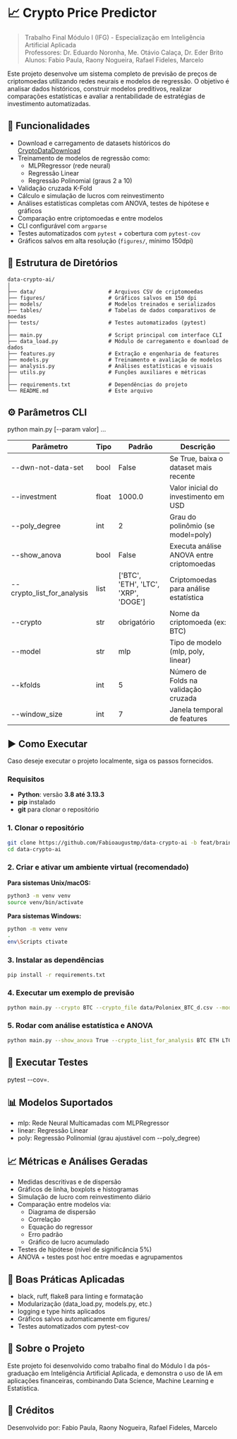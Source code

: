 # 📈 Crypto Price Predictor

> Trabalho Final Módulo I (IFG) - Especialização em Inteligência Artificial Aplicada  
> Professores: Dr. Eduardo Noronha, Me. Otávio Calaça, Dr. Eder Brito  
> Alunos: Fabio Paula, Raony Nogueira, Rafael Fideles, Marcelo 

Este projeto desenvolve um sistema completo de previsão de preços de criptomoedas utilizando redes neurais e modelos de regressão. O objetivo é analisar dados históricos, construir modelos preditivos, realizar comparações estatísticas e avaliar a rentabilidade de estratégias de investimento automatizadas.

## 🚀 Funcionalidades

- Download e carregamento de datasets históricos do [CryptoDataDownload](https://www.cryptodatadownload.com/data/poloniex/)
- Treinamento de modelos de regressão como:
  - MLPRegressor (rede neural)
  - Regressão Linear
  - Regressão Polinomial (graus 2 a 10)
- Validação cruzada K-Fold
- Cálculo e simulação de lucros com reinvestimento
- Análises estatísticas completas com ANOVA, testes de hipótese e gráficos
- Comparação entre criptomoedas e entre modelos
- CLI configurável com `argparse`
- Testes automatizados com `pytest` + cobertura com `pytest-cov`
- Gráficos salvos em alta resolução (`figures/`, mínimo 150dpi)

## 📁 Estrutura de Diretórios

```.
data-crypto-ai/
│
├── data/                       # Arquivos CSV de criptomoedas
├── figures/                    # Gráficos salvos em 150 dpi
├── models/                     # Modelos treinados e serializados
├── tables/                     # Tabelas de dados comparativos de moedas
├── tests/                      # Testes automatizados (pytest)
│
├── main.py                     # Script principal com interface CLI
├── data_load.py                # Módulo de carregamento e download de dados
├── features.py                 # Extração e engenharia de features
├── models.py                   # Treinamento e avaliação de modelos
├── analysis.py                 # Análises estatísticas e visuais
├── utils.py                    # Funções auxiliares e métricas
│
├── requirements.txt            # Dependências do projeto
└── README.md                   # Este arquivo
```

## ⚙️ Parâmetros CLI

python main.py [--param valor] ...

| Parâmetro | Tipo | Padrão | Descrição |
|----------|------|--------|-----------|
| --dwn-not-data-set | bool | False | Se True, baixa o dataset mais recente |
| --investment | float | 1000.0 | Valor inicial do investimento em USD |
| --poly_degree | int | 2 | Grau do polinômio (se model=poly) |
| --show_anova | bool | False | Executa análise ANOVA entre criptomoedas |
| --crypto_list_for_analysis | list | ['BTC', 'ETH', 'LTC', 'XRP', 'DOGE'] | Criptomoedas para análise estatística |
| --crypto | str | obrigatório | Nome da criptomoeda (ex: BTC) |
| --model | str | mlp | Tipo de modelo (mlp, poly, linear) |
| --kfolds | int | 5 | Número de Folds na validação cruzada |
| --window_size | int | 7 | Janela temporal de features |

## ▶️ Como Executar

Caso deseje executar o projeto localmente, siga os passos fornecidos.

### Requisitos

- **Python**: versão **3.8 até 3.13.3**
- **pip** instalado
- **git** para clonar o repositório

### 1. Clonar o repositório

```bash
git clone https://github.com/Fabioaugustmp/data-crypto-ai -b feat/brainstorm
cd data-crypto-ai
```

### 2. Criar e ativar um ambiente virtual (recomendado)

**Para sistemas Unix/macOS:**
```bash
python3 -m venv venv
source venv/bin/activate
```

**Para sistemas Windows:**
```bash
python -m venv venv
.
env\Scripts ctivate
```

### 3. Instalar as dependências

```bash
pip install -r requirements.txt
```

### 4. Executar um exemplo de previsão

```bash
python main.py --crypto BTC --crypto_file data/Poloniex_BTC_d.csv --model mlp --investment 1000 --kfolds 5
```

### 5. Rodar com análise estatística e ANOVA

```bash
python main.py --show_anova True --crypto_list_for_analysis BTC ETH LTC XRP DOGE
```
## 🧪 Executar Testes

pytest --cov=.

## 📊 Modelos Suportados

- mlp: Rede Neural Multicamadas com MLPRegressor
- linear: Regressão Linear
- poly: Regressão Polinomial (grau ajustável com --poly_degree)

## 📈 Métricas e Análises Geradas

- Medidas descritivas e de dispersão
- Gráficos de linha, boxplots e histogramas
- Simulação de lucro com reinvestimento diário
- Comparação entre modelos via:
  - Diagrama de dispersão
  - Correlação
  - Equação do regressor
  - Erro padrão
  - Gráfico de lucro acumulado
- Testes de hipótese (nível de significância 5%)
- ANOVA + testes post hoc entre moedas e agrupamentos

## 🧹 Boas Práticas Aplicadas

- black, ruff, flake8 para linting e formatação
- Modularização (data_load.py, models.py, etc.)
- logging e type hints aplicados
- Gráficos salvos automaticamente em figures/
- Testes automatizados com pytest-cov

## 🧠 Sobre o Projeto

Este projeto foi desenvolvido como trabalho final do Módulo I da pós-graduação em Inteligência Artificial Aplicada, e demonstra o uso de IA em aplicações financeiras, combinando Data Science, Machine Learning e Estatística.

## 📧 Créditos

<p>Desenvolvido por: Fabio Paula, Raony Nogueira, Rafael Fideles, Marcelo<p>